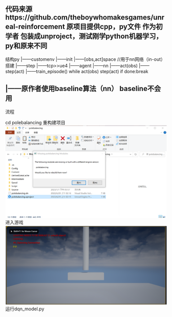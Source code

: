 代码来源https://github.com/theboywhomakesgames/unreal-reinforcement
原项目提供cpp，py文件
作为初学者 包装成unproject，测试刚学python机器学习，py和原来不同
-----------------
结构py
|——customenv
    |——init
      |——[obs,act]space           //用于nn网络（in-out）搭建
    |——step
      |——tcp>>ue4
|——agent
  |——nn
  |——act(obs)
  |——step(act)
  |——train_episode()
    while
      act(obs)
      step(act)
      if done:break
      
|——原作者使用baseline算法（nn）
    baseline不会用
-----------------
流程

cd polebalancing
重构建项目
![image](https://github.com/imotoko/UE4_reinforcemmentlearning_customenv/blob/master/image/step1.png)
进入游戏
![image](https://github.com/imotoko/UE4_reinforcemmentlearning_customenv/blob/master/image/step2.png)
运行dqn_model.py
